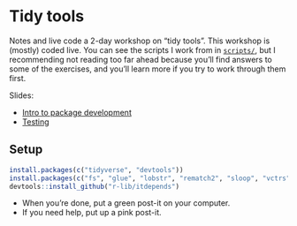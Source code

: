 
<!-- README.md is generated from README.Rmd. Please edit that file -->

# Tidy tools

<!-- badges: start -->

<!-- badges: end -->

Notes and live code a 2-day workshop on “tidy tools”. This workshop is
(mostly) coded live. You can see the scripts I work from in
[`scripts/`](scripts/), but I recommending not reading too far ahead
because you’ll find answers to some of the exercises, and you’ll learn
more if you try to work through them first.

Slides:

  - [Intro to package development](1-intro.pdf)
  - [Testing](2-testing.pdf)

## Setup

``` r
install.packages(c("tidyverse", "devtools"))
install.packages(c("fs", "glue", "lobstr", "rematch2", "sloop", "vctrs"))
devtools::install_github("r-lib/itdepends")
```

  - When you’re done, put a green post-it on your computer.
  - If you need help, put up a pink post-it.
